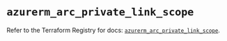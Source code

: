# `azurerm_arc_private_link_scope`

Refer to the Terraform Registry for docs: [`azurerm_arc_private_link_scope`](https://registry.terraform.io/providers/hashicorp/azurerm/3.97.1/docs/resources/arc_private_link_scope).
